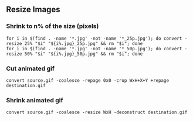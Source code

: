 ## Resize Images

### Shrink to n% of the size (pixels)

    for i in $(find . -name '*.jpg' -not -name '*_25p.jpg'); do convert -resize 25% "$i" "${i%.jpg}_25p.jpg" && rm "$i"; done
    for i in $(find . -name '*.jpg' -not -name '*_50p.jpg'); do convert -resize 50% "$i" "${i%.jpg}_50p.jpg" && rm "$i"; done

### Cut animated gif

    convert source.gif -coalesce -repage 0x0 -crop WxH+X+Y +repage destination.gif

### Shrink animated gif

    convert source.gif -coalesce -resize WxH -deconstruct destination.gif

